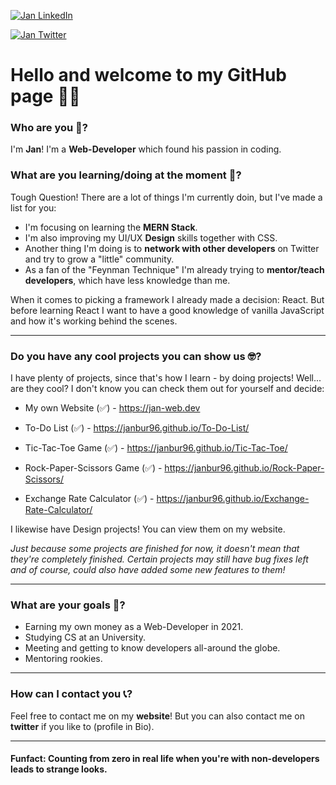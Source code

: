 [![Jan LinkedIn](https://img.shields.io/badge/LinkedIn-Connect-blue?style=social&logo=LinkedIn)](https://www.linkedin.com/in/jan-philipp-burghardt-5178081a8/)

[![Jan Twitter](https://img.shields.io/twitter/follow/jackdomleo7?style=social)](https://twitter.com/Sephtyi)

# Hello and welcome to my GitHub page 👋🏼

### Who are you 🤨?

I'm __Jan__! I'm a __Web-Developer__ which found his passion in coding.

### What are you learning/doing at the moment 🧐?

Tough Question! There are a lot of things I'm currently doin, but I've made a list for you:

* I'm focusing on learning the __MERN Stack__. 
* I'm also improving my UI/UX __Design__ skills together with CSS.
* Another thing I'm doing is to __network with other developers__ on Twitter and try to grow a "little" community.
* As a fan of the "Feynman Technique" I'm already trying to __mentor/teach developers__, which have less knowledge than me.

When it comes to picking a framework I already made a decision: React. But before learning React I want to have a good knowledge of vanilla JavaScript and how it's working behind the scenes.

---

### Do you have any cool projects you can show us 🤓?

I have plenty of projects, since that's how I learn - by doing projects! Well... are they cool? I don't know you can check them out for yourself and decide:

* My own Website (✅) - https://jan-web.dev

* To-Do List (✅) - https://janbur96.github.io/To-Do-List/
* Tic-Tac-Toe Game (✅) - https://janbur96.github.io/Tic-Tac-Toe/
* Rock-Paper-Scissors Game (✅) - https://janbur96.github.io/Rock-Paper-Scissors/
* Exchange Rate Calculator (✅) - https://janbur96.github.io/Exchange-Rate-Calculator/

I likewise have Design projects! You can view them on my website.

_Just because some projects are finished for now, it doesn't mean that they're completely finished. Certain projects may still have bug fixes left and of course, could also have added some new features to them!_

---

### What are your goals 🎯?

* Earning my own money as a Web-Developer in 2021.
* Studying CS at an University.
* Meeting and getting to know developers all-around the globe.
* Mentoring rookies.

---

### How can I contact you 📞?

Feel free to contact me on my __website__! But you can also contact me on __twitter__ if you like to (profile in Bio).

---


#### Funfact: Counting from zero in real life when you're with non-developers leads to strange looks.

<!--
**JanBur96/JanBur96** is a ✨ _special_ ✨ repository because its `README.md` (this file) appears on your GitHub profile.

Here are some ideas to get you started:

- 🔭 I’m currently working on ...
- 🌱 I’m currently learning ...
- 👯 I’m looking to collaborate on ...
- 🤔 I’m looking for help with ...
- 💬 Ask me about ...
- 📫 How to reach me: ...
- 😄 Pronouns: ...
- ⚡ Fun fact: ...
-->
